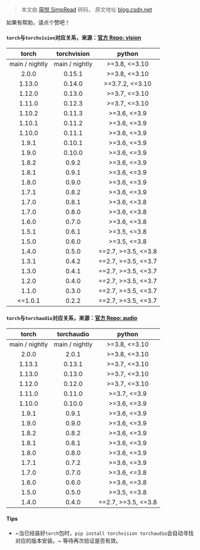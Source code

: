 > 本文由 [简悦 SimpRead](http://ksria.com/simpread/) 转码， 原文地址 [blog.csdn.net](https://blog.csdn.net/shiwanghualuo/article/details/122860521)

如果有帮助，请点个赞吧！

#### `torch`与`torchvision`对应关系，来源：[官方 Repo: vision](https://github.com/pytorch/vision/blob/main/README.rst)

<table><thead><tr><th align="center">torch</th><th align="center">torchvision</th><th align="center">python</th></tr></thead><tbody><tr><td align="center">main / nightly</td><td align="center">main / nightly</td><td align="center">&gt;=3.8, &lt;=3.10</td></tr><tr><td align="center">2.0.0</td><td align="center">0.15.1</td><td align="center">&gt;=3.8, &lt;=3.10</td></tr><tr><td align="center">1.13.0</td><td align="center">0.14.0</td><td align="center">&gt;=3.7.2, &lt;=3.10</td></tr><tr><td align="center">1.12.0</td><td align="center">0.13.0</td><td align="center">&gt;=3.7, &lt;=3.10</td></tr><tr><td align="center">1.11.0</td><td align="center">0.12.3</td><td align="center">&gt;=3.7, &lt;=3.10</td></tr><tr><td align="center">1.10.2</td><td align="center">0.11.3</td><td align="center">&gt;=3.6, &lt;=3.9</td></tr><tr><td align="center">1.10.1</td><td align="center">0.11.2</td><td align="center">&gt;=3.6, &lt;=3.9</td></tr><tr><td align="center">1.10.0</td><td align="center">0.11.1</td><td align="center">&gt;=3.6, &lt;=3.9</td></tr><tr><td align="center">1.9.1</td><td align="center">0.10.1</td><td align="center">&gt;=3.6, &lt;=3.9</td></tr><tr><td align="center">1.9.0</td><td align="center">0.10.0</td><td align="center">&gt;=3.6, &lt;=3.9</td></tr><tr><td align="center">1.8.2</td><td align="center">0.9.2</td><td align="center">&gt;=3.6, &lt;=3.9</td></tr><tr><td align="center">1.8.1</td><td align="center">0.9.1</td><td align="center">&gt;=3.6, &lt;=3.9</td></tr><tr><td align="center">1.8.0</td><td align="center">0.9.0</td><td align="center">&gt;=3.6, &lt;=3.9</td></tr><tr><td align="center">1.7.1</td><td align="center">0.8.2</td><td align="center">&gt;=3.6, &lt;=3.9</td></tr><tr><td align="center">1.7.0</td><td align="center">0.8.1</td><td align="center">&gt;=3.6, &lt;=3.8</td></tr><tr><td align="center">1.7.0</td><td align="center">0.8.0</td><td align="center">&gt;=3.6, &lt;=3.8</td></tr><tr><td align="center">1.6.0</td><td align="center">0.7.0</td><td align="center">&gt;=3.6, &lt;=3.8</td></tr><tr><td align="center">1.5.1</td><td align="center">0.6.1</td><td align="center">&gt;=3.5, &lt;=3.8</td></tr><tr><td align="center">1.5.0</td><td align="center">0.6.0</td><td align="center">&gt;=3.5, &lt;=3.8</td></tr><tr><td align="center">1.4.0</td><td align="center">0.5.0</td><td align="center">==2.7, &gt;=3.5, &lt;=3.8</td></tr><tr><td align="center">1.3.1</td><td align="center">0.4.2</td><td align="center">==2.7, &gt;=3.5, &lt;=3.7</td></tr><tr><td align="center">1.3.0</td><td align="center">0.4.1</td><td align="center">==2.7, &gt;=3.5, &lt;=3.7</td></tr><tr><td align="center">1.2.0</td><td align="center">0.4.0</td><td align="center">==2.7, &gt;=3.5, &lt;=3.7</td></tr><tr><td align="center">1.1.0</td><td align="center">0.3.0</td><td align="center">==2.7, &gt;=3.5, &lt;=3.7</td></tr><tr><td align="center">&lt;=1.0.1</td><td align="center">0.2.2</td><td align="center">==2.7, &gt;=3.5, &lt;=3.7</td></tr></tbody></table>

#### `torch`与`torchaudio`对应关系，来源：[官方 Repo: audio](https://pytorch.org/audio/main/installation.html)

<table><thead><tr><th align="center">torch</th><th align="center">torchaudio</th><th align="center">python</th></tr></thead><tbody><tr><td align="center">main / nightly</td><td align="center">main / nightly</td><td align="center">&gt;=3.8, &lt;=3.10</td></tr><tr><td align="center">2.0.0</td><td align="center">2.0.1</td><td align="center">&gt;=3.8, &lt;=3.10</td></tr><tr><td align="center">1.13.1</td><td align="center">0.13.1</td><td align="center">&gt;=3.7, &lt;=3.10</td></tr><tr><td align="center">1.13.0</td><td align="center">0.13.0</td><td align="center">&gt;=3.7, &lt;=3.10</td></tr><tr><td align="center">1.12.0</td><td align="center">0.12.0</td><td align="center">&gt;=3.7, &lt;=3.10</td></tr><tr><td align="center">1.11.0</td><td align="center">0.11.0</td><td align="center">&gt;=3.7, &lt;=3.9</td></tr><tr><td align="center">1.10.0</td><td align="center">0.10.0</td><td align="center">&gt;=3.6, &lt;=3.9</td></tr><tr><td align="center">1.9.1</td><td align="center">0.9.1</td><td align="center">&gt;=3.6, &lt;=3.9</td></tr><tr><td align="center">1.9.0</td><td align="center">0.9.0</td><td align="center">&gt;=3.6, &lt;=3.9</td></tr><tr><td align="center">1.8.2</td><td align="center">0.8.2</td><td align="center">&gt;=3.6, &lt;=3.9</td></tr><tr><td align="center">1.8.1</td><td align="center">0.8.1</td><td align="center">&gt;=3.6, &lt;=3.9</td></tr><tr><td align="center">1.8.0</td><td align="center">0.8.0</td><td align="center">&gt;=3.6, &lt;=3.9</td></tr><tr><td align="center">1.7.1</td><td align="center">0.7.2</td><td align="center">&gt;=3.6, &lt;=3.9</td></tr><tr><td align="center">1.7.0</td><td align="center">0.7.0</td><td align="center">&gt;=3.6, &lt;=3.8</td></tr><tr><td align="center">1.6.0</td><td align="center">0.6.0</td><td align="center">&gt;=3.6, &lt;=3.8</td></tr><tr><td align="center">1.5.0</td><td align="center">0.5.0</td><td align="center">&gt;=3.5, &lt;=3.8</td></tr><tr><td align="center">1.4.0</td><td align="center">0.4.0</td><td align="center">==2.7, &gt;=3.5, &lt;=3.8</td></tr></tbody></table>

#### Tips

*   ~当已经装好`torch`包时，`pip install torchvision torchaudio`会自动寻找对应的版本安装。~ 等待再次验证是否有效。
